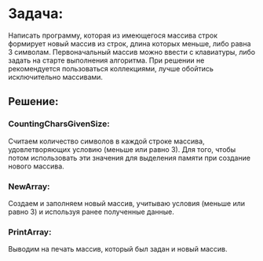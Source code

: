 # Задача:
Написать программу, которая из имеющегося массива строк формирует новый массив из строк, длина которых меньше, либо равна 3 символам.
Первоначальный массив можно ввести с клавиатуры, либо задать на старте выполнения алгоритма.
При решении не рекомендуется пользоваться коллекциями, лучше обойтись исключительно массивами.

## Решение:
### СountingСharsGivenSize:
Считаем количество символов в каждой строке массива, удовлетворяющих условию (меньше или равно 3). Для того, чтобы потом использовать эти значения для выделения памяти при создание нового массива.

### NewArray:
Создаем и заполняем новый массив, учитываю условия (меньше или равно 3) и используя ранее полученные данные.

### PrintArray:
Выводим на печать массив, который был задан и новый массив.